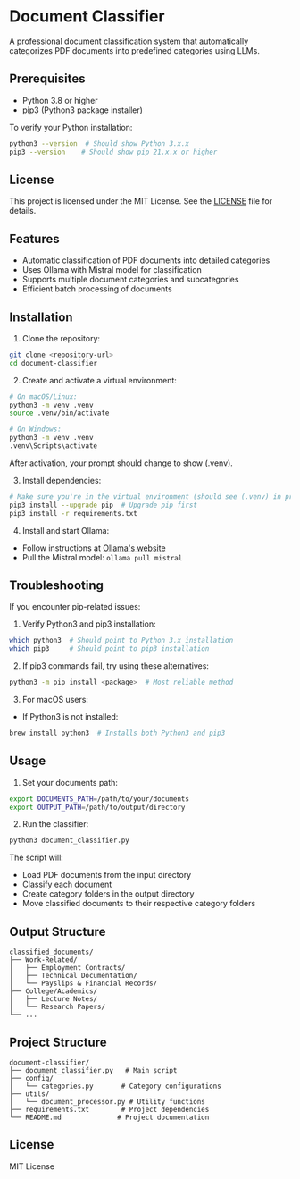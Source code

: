 # Document Classifier

A professional document classification system that automatically categorizes PDF documents into predefined categories using LLMs.

## Prerequisites

- Python 3.8 or higher
- pip3 (Python3 package installer)

To verify your Python installation:
```bash
python3 --version  # Should show Python 3.x.x
pip3 --version    # Should show pip 21.x.x or higher
```

## License

This project is licensed under the MIT License. See the [LICENSE](LICENSE) file for details.

## Features

- Automatic classification of PDF documents into detailed categories
- Uses Ollama with Mistral model for classification
- Supports multiple document categories and subcategories
- Efficient batch processing of documents

## Installation

1. Clone the repository:
```bash
git clone <repository-url>
cd document-classifier
```

2. Create and activate a virtual environment:
```bash
# On macOS/Linux:
python3 -m venv .venv
source .venv/bin/activate

# On Windows:
python3 -m venv .venv
.venv\Scripts\activate
```

After activation, your prompt should change to show (.venv).

3. Install dependencies:
```bash
# Make sure you're in the virtual environment (should see (.venv) in prompt)
pip3 install --upgrade pip  # Upgrade pip first
pip3 install -r requirements.txt
```

4. Install and start Ollama:
- Follow instructions at [Ollama's website](https://ollama.ai)
- Pull the Mistral model: `ollama pull mistral`

## Troubleshooting

If you encounter pip-related issues:

1. Verify Python3 and pip3 installation:
```bash
which python3  # Should point to Python 3.x installation
which pip3     # Should point to pip3 installation
```

2. If pip3 commands fail, try using these alternatives:
```bash
python3 -m pip install <package>  # Most reliable method
```

3. For macOS users:
- If Python3 is not installed:
```bash
brew install python3  # Installs both Python3 and pip3
```

## Usage

1. Set your documents path:

```bash
export DOCUMENTS_PATH=/path/to/your/documents
export OUTPUT_PATH=/path/to/output/directory
```

2. Run the classifier:

```bash
python3 document_classifier.py
```

The script will:
- Load PDF documents from the input directory
- Classify each document
- Create category folders in the output directory
- Move classified documents to their respective category folders

## Output Structure

```
classified_documents/
├── Work-Related/
│   ├── Employment Contracts/
│   ├── Technical Documentation/
│   └── Payslips & Financial Records/
├── College/Academics/
│   ├── Lecture Notes/
│   └── Research Papers/
└── ...
```

## Project Structure

```
document-classifier/
├── document_classifier.py   # Main script
├── config/
│   └── categories.py       # Category configurations
├── utils/
│   └── document_processor.py # Utility functions
├── requirements.txt        # Project dependencies
└── README.md              # Project documentation
```

## License

MIT License

